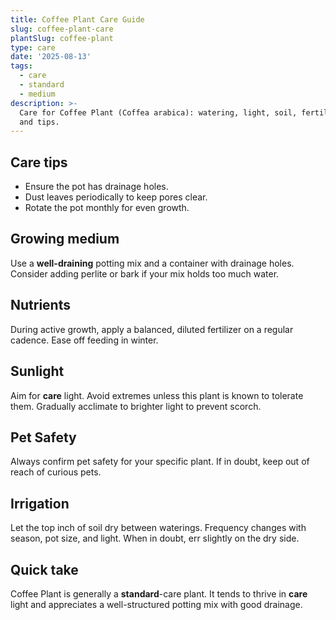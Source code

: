 ```yaml
---
title: Coffee Plant Care Guide
slug: coffee-plant-care
plantSlug: coffee-plant
type: care
date: '2025-08-13'
tags:
  - care
  - standard
  - medium
description: >-
  Care for Coffee Plant (Coffea arabica): watering, light, soil, fertilizing,
  and tips.
---
```

## Care tips
- Ensure the pot has drainage holes.
- Dust leaves periodically to keep pores clear.
- Rotate the pot monthly for even growth.

## Growing medium
Use a **well-draining** potting mix and a container with drainage holes. Consider adding perlite or bark if your mix holds too much water.

## Nutrients
During active growth, apply a balanced, diluted fertilizer on a regular cadence. Ease off feeding in winter.

## Sunlight
Aim for **care** light. Avoid extremes unless this plant is known to tolerate them. Gradually acclimate to brighter light to prevent scorch.

## Pet Safety
Always confirm pet safety for your specific plant. If in doubt, keep out of reach of curious pets.

## Irrigation
Let the top inch of soil dry between waterings. Frequency changes with season, pot size, and light. When in doubt, err slightly on the dry side.

## Quick take
Coffee Plant is generally a **standard**-care plant. It tends to thrive in **care** light and appreciates a well-structured potting mix with good drainage.
